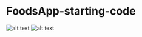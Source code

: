 # FoodsApp-starting-code


![alt text](https://github.com/alexander-kn/FoodsApp-starting-code/blob/master/Screenshot1.jpg)
![alt text](https://github.com/alexander-kn/FoodsApp-starting-code/blob/master/Screenshot2.jpg)

